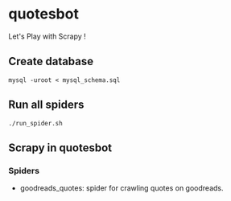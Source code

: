 # quotesbot

Let's Play with Scrapy !


## Create database
```shell
mysql -uroot < mysql_schema.sql
```


## Run all spiders

```shell
./run_spider.sh
```


## Scrapy in quotesbot

### Spiders

- goodreads_quotes: spider for crawling quotes on goodreads.
